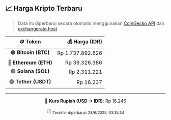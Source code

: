 

<!-- HARGA_KRIPTO -->
## 📈 Harga Kripto Terbaru

> Data ini diperbarui secara otomatis menggunakan [CoinGecko API](https://www.coingecko.com/) dan [exchangerate.host](https://exchangerate.host/)

<div align="center">

| 🪙 Token | 💰 Harga (IDR) |
|:------:|---------------:|
| 🟠 **Bitcoin (BTC)**   | Rp 1.737.892.826 |
| 🔵 **Ethereum (ETH)**  | Rp 39.326.386 |
| 🟣 **Solana (SOL)**    | Rp 2.311.221 |
| 🟢 **Tether (USDT)**   | Rp 16.237 |

---

💱 **Kurs Rupiah (USD → IDR)**: Rp 16.246

🕒 <sub>Terakhir diperbarui: 28/6/2025, 03.35.34</sub>

</div>
<!-- /HARGA_KRIPTO -->